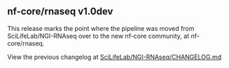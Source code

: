 ## nf-core/rnaseq v1.0dev
This release marks the point where the pipeline was moved from SciLifeLab/NGI-RNAseq
over to the new nf-core community, at nf-core/rnaseq.

View the previous changelog at [SciLifeLab/NGI-RNAseq/CHANGELOG.md](https://github.com/SciLifeLab/NGI-RNAseq/blob/master/CHANGELOG.md)
